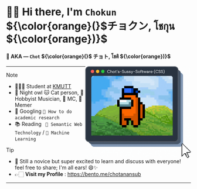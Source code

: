 
# 👋🏻 Hi there, I'm `Chokun` ${\color{orange}(}$チョクン, โชกุน ${\color{orange})}$
#### 💬 AKA — `Chot` ${\color{orange}(}$ チョト, โชติ ${\color{orange})}$


<img a="sussy" align="right" height="250" alt="Chot's avatar" 
src="img/chots-sussy-software.gif"/>
</div>

<!---
<img a="sussy" align="right" height="150" width="120" alt="Chot's avatar" 
src="https://static.wikia.nocookie.net/among-us-wiki/images/4/43/Orange.png/revision/latest?cb=20211122214800"/>
-->

---
> [!NOTE]  
> -  🧑🏻‍💻 Student at [KMUTT](https://www.kmutt.ac.th/en) 
> -  🦉 Night owl 🐱 Cat person, 🎸 Hobbyist Musician, 🎤 MC, 🗿 Memer
> -  🔎 Googling `📝 How to do academic research` 
> -  📚 Reading   ` 🧠 Semantic Web Technology` / `🤖 Machine Learning`

> [!TIP]
> - 🐣 Still a novice but super excited to learn and discuss with everyone! feel free to share; I'm all ears! 😄✨
> - 👉🏻 **Visit my Profile** : https://bento.me/chotanansub

---


